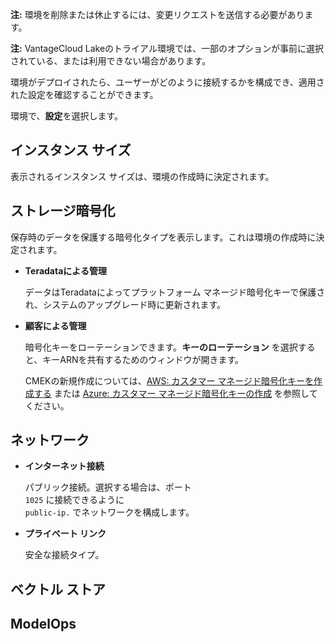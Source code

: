 **注:** 環境を削除または休止するには、変更リクエストを送信する必要があります。

**注:** VantageCloud Lakeのトライアル環境では、一部のオプションが事前に選択されている、または利用できない場合があります。

環境がデプロイされたら、ユーザーがどのように接続するかを構成でき、適用された設定を確認することができます。

環境で、**設定**を選択します。

## インスタンス サイズ


表示されるインスタンス サイズは、環境の作成時に決定されます。

## ストレージ暗号化


保存時のデータを保護する暗号化タイプを表示します。これは環境の作成時に決定されます。

-   **Teradataによる管理**

    データはTeradataによってプラットフォーム マネージド暗号化キーで保護され、システムのアップグレード時に更新されます。


-   **顧客による管理**

    暗号化キーをローテーションできます。**キーのローテーション** を選択すると、キーARNを共有するためのウィンドウが開きます。

    CMEKの新規作成については、[AWS: カスタマー マネージド暗号化キーを作成する](https://docs.teradata.com/access/sources/dita/topic?dita:topicPath=qly1704828971494.dita&utm_source=console&utm_medium=iph) または [Azure: カスタマー マネージド暗号化キーの作成](https://docs.teradata.com/access/sources/dita/topic?dita:topicPath=ayd1718750859566.dita&utm_source=console&utm_medium=iph) を参照してください。


## ネットワーク


-   **インターネット接続**

    パブリック接続。選択する場合は、ポート  
        `
        1025
        `
        に接続できるように  
        `
        public-ip.
        `
     でネットワークを構成します。      


-   **プライベート リンク**

    安全な接続タイプ。


## ベクトル ストア


## ModelOps


